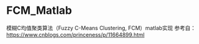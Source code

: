 # FCM_Matlab
模糊C均值聚类算法（Fuzzy C-Means Clustering, FCM）matlab实现
参考自：https://www.cnblogs.com/princeness/p/11664899.html
